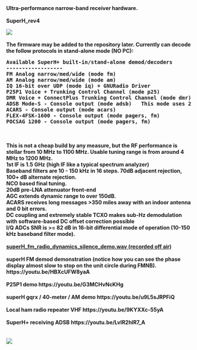 <html>
<b>Ultra-performance narrow-band receiver hardware.
<BR>
<BR><B>SuperH_rev4
<BR>
<p>
<img src="https://github.com/tvelliott/superH_rev4/blob/master/superH_rev4_pcb.png">
<BR>
<BR>
The firmware may be added to the repository later.  Currently can decode the follow protocols in stand-alone mode (NO PC):
<PRE>
Available SuperH+ built-in/stand-alone demod/decoders
------------------
FM Analog narrow/med/wide (mode fm)
AM Analog narrow/med/wide (mode am)
IQ 16-bit over UDP (mode iq) + GNURadio Driver
P25P1 Voice + Trunking Control Channel (mode p25)
DMR Voice + ConnectPlus Trunking Control Channel (mode dmr)
ADSB Mode-S - Console output (mode adsb)   This mode uses 2 separate ADCs in single ended mode with 2 Msps / 8-bit.
ACARS - Console output (mode acars)
FLEX-4FSK-1600 - Console output (mode pagers, fm)
POCSAG 1200 - Console output (mode pagers, fm)
</PRE>
<BR>
<BR>
This is not a cheap build by any measure, but the RF performance is stellar from 10 MHz to 1100 MHz.  Usable tuning range is from around 4 MHz to 1200 MHz.
<BR>
1st IF is 1.5 GHz  (high IF like a typical spectrum analyzer)
<BR>
Baseband filters are 10 - 150 kHz in 16 steps.  70dB adjacent rejection,  100+ dB alternate rejection.
<BR>NCO based final tuning.
<BR>20dB pre-LNA attenuator front-end
<BR>AGC extends dynamic range to over 150dB.
<BR>ACARS receives long messages >350 miles away with an indoor antenna and 0 bit errors.
<BR>DC coupling and extremely stable TCXO makes sub-Hz demodulation with software-based DC offset correction possible
<BR>I/Q ADCs SNR is >= 82 dB in 16-bit differential mode of operation (10-150 kHz baseband filter mode).   

<BR>
<BR>
<a href="https://github.com/tvelliott/superH_rev4/blob/master/audio_samples/superH_fm_radio_dynamics_silence_demo.wav">superH_fm_radio_dynamics_silence_demo.wav (recorded off air)</a>
<BR>
<BR>
superH FM demod demonstration    (notice how you can see the phase display almost slow to stop on the unit circle during FMNB). 
https://youtu.be/HBXcUFW8yaA  
<BR><BR>
P25P1 demo
https://youtu.be/G3MCHvNcKHg
<BR><BR>
superH gqrx / 40-meter / AM demo
https://youtu.be/u9L5sJRPFiQ
<BR><BR>
Local ham radio repeater VHF
https://youtu.be/9KYXXc-55yA
<BR><BR>
SuperH+ receiving ADSB
https://youtu.be/LvIR2hlR7_A
<BR><BR>
<BR>
<img src="https://github.com/tvelliott/superH_rev4/blob/master/superH_rev4_pcb_final_assembly_small.png">
<BR>
</html>
